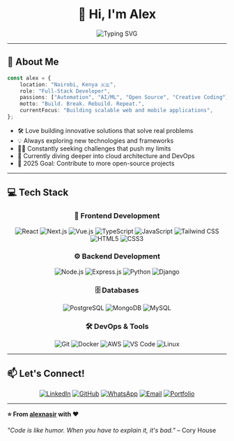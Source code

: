 <div align="center">

# 👋 Hi, I'm Alex

<img src="https://readme-typing-svg.herokuapp.com?font=Fira+Code&size=22&duration=3000&pause=1000&color=00D9FF&center=true&vCenter=true&width=440&lines=Full-Stack+Developer+%F0%9F%92%BB;Tech+Enthusiast+%F0%9F%9A%80;Problem+Solver+%F0%9F%A7%A9;Open+Source+Contributor+%E2%9C%A8" alt="Typing SVG" />


</div>

---

## 🚀 About Me

```typescript
const alex = {
    location: "Nairobi, Kenya 🇰🇪",
    role: "Full-Stack Developer",
    passions: ["Automation", "AI/ML", "Open Source", "Creative Coding"],
    motto: "Build. Break. Rebuild. Repeat.",
    currentFocus: "Building scalable web and mobile applications",
};
```

- 🛠️ Love building innovative solutions that solve real problems
- 💡 Always exploring new technologies and frameworks
- 🕵️‍♂️ Constantly seeking challenges that push my limits
- 🌱 Currently diving deeper into cloud architecture and DevOps
- 🎯 2025 Goal: Contribute to more open-source projects

---

## 💻 Tech Stack

<div align="center">

### 🎨 Frontend Development
![React](https://img.shields.io/badge/React-20232A?style=for-the-badge&logo=react&logoColor=61DAFB)
![Next.js](https://img.shields.io/badge/Next.js-000000?style=for-the-badge&logo=next.js&logoColor=white)
![Vue.js](https://img.shields.io/badge/Vue.js-4FC08D?style=for-the-badge&logo=vue.js&logoColor=white)
![TypeScript](https://img.shields.io/badge/TypeScript-3178C6?style=for-the-badge&logo=typescript&logoColor=white)
![JavaScript](https://img.shields.io/badge/JavaScript-F7DF1E?style=for-the-badge&logo=javascript&logoColor=black)
![Tailwind CSS](https://img.shields.io/badge/Tailwind_CSS-38B2AC?style=for-the-badge&logo=tailwind-css&logoColor=white)
![HTML5](https://img.shields.io/badge/HTML5-E34F26?style=for-the-badge&logo=html5&logoColor=white)
![CSS3](https://img.shields.io/badge/CSS3-1572B6?style=for-the-badge&logo=css3&logoColor=white)

### ⚙️ Backend Development
![Node.js](https://img.shields.io/badge/Node.js-339933?style=for-the-badge&logo=node.js&logoColor=white)
![Express.js](https://img.shields.io/badge/Express.js-000000?style=for-the-badge&logo=express&logoColor=white)
![Python](https://img.shields.io/badge/Python-3776AB?style=for-the-badge&logo=python&logoColor=white)
![Django](https://img.shields.io/badge/Django-092E20?style=for-the-badge&logo=django&logoColor=white)

### 🗄️ Databases
![PostgreSQL](https://img.shields.io/badge/PostgreSQL-316192?style=for-the-badge&logo=postgresql&logoColor=white)
![MongoDB](https://img.shields.io/badge/MongoDB-47A248?style=for-the-badge&logo=mongodb&logoColor=white)
![MySQL](https://img.shields.io/badge/MySQL-4479A1?style=for-the-badge&logo=mysql&logoColor=white)

### 🛠️ DevOps & Tools
![Git](https://img.shields.io/badge/Git-F05032?style=for-the-badge&logo=git&logoColor=white)
![Docker](https://img.shields.io/badge/Docker-2496ED?style=for-the-badge&logo=docker&logoColor=white)
![AWS](https://img.shields.io/badge/AWS-232F3E?style=for-the-badge&logo=amazon-aws&logoColor=white)
![VS Code](https://img.shields.io/badge/VS_Code-007ACC?style=for-the-badge&logo=visual-studio-code&logoColor=white)
![Linux](https://img.shields.io/badge/Linux-FCC624?style=for-the-badge&logo=linux&logoColor=black)

</div>


---

## 📫 Let's Connect!

<div align="center">

[![LinkedIn](https://img.shields.io/badge/LinkedIn-0077B5?style=for-the-badge&logo=linkedin&logoColor=white)](https://www.linkedin.com/in/alex-nasiali-5076b1372/)
[![GitHub](https://img.shields.io/badge/GitHub-181717?style=for-the-badge&logo=github&logoColor=white)](https://github.com/alexnasir)
[![WhatsApp](https://img.shields.io/badge/WhatsApp-25D366?style=for-the-badge&logo=whatsapp&logoColor=white)](https://wa.me/254713386680)
[![Email](https://img.shields.io/badge/Email-D14836?style=for-the-badge&logo=gmail&logoColor=white)](mailto:alexnasiali45@gmail.com)
[![Portfolio](https://img.shields.io/badge/Portfolio-00D9FF?style=for-the-badge&logo=google-chrome&logoColor=white)](https://my-portfolio-gamma-nine-94.vercel.app/)

</div>

---


**⭐️ From [alexnasir](https://github.com/alexnasir) with ❤️**

*"Code is like humor. When you have to explain it, it's bad."* – Cory House

</div>
